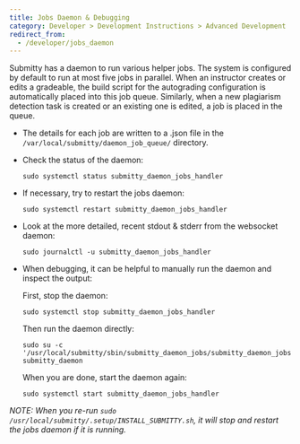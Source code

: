 ```yaml
---
title: Jobs Daemon & Debugging
category: Developer > Development Instructions > Advanced Development
redirect_from:
  - /developer/jobs_daemon
---
```



Submitty has a daemon to run various helper jobs.  The system is
configured by default to run at most five jobs in parallel.  When an
instructor creates or edits a gradeable, the build script for the
autograding configuration is automatically placed into this job queue.
Similarly, when a new plagiarism detection task is created or an
existing one is edited, a job is placed in the queue.



*  The details for each job are written to a .json file in the
   `/var/local/submitty/daemon_job_queue/` directory.


*  Check the status of the daemon:

   ```
   sudo systemctl status submitty_daemon_jobs_handler
   ```


*  If necessary, try to restart the jobs daemon:

   ```
   sudo systemctl restart submitty_daemon_jobs_handler
   ```


* Look at the more detailed, recent stdout & stderr from the websocket daemon:

  ```
  sudo journalctl -u submitty_daemon_jobs_handler
  ```


*  When debugging, it can be helpful to manually run the daemon and
   inspect the output:

   First, stop the daemon:

   ```
   sudo systemctl stop submitty_daemon_jobs_handler
   ```

   Then run the daemon directly:

   ```
   sudo su -c '/usr/local/submitty/sbin/submitty_daemon_jobs/submitty_daemon_jobs.py' submitty_daemon
   ```

   When you are done, start the daemon again:

   ```
   sudo systemctl start submitty_daemon_jobs_handler
   ```




_NOTE: When you re-run `sudo /usr/local/submitty/.setup/INSTALL_SUBMITTY.sh`, it will stop and
restart the jobs daemon if it is running._

